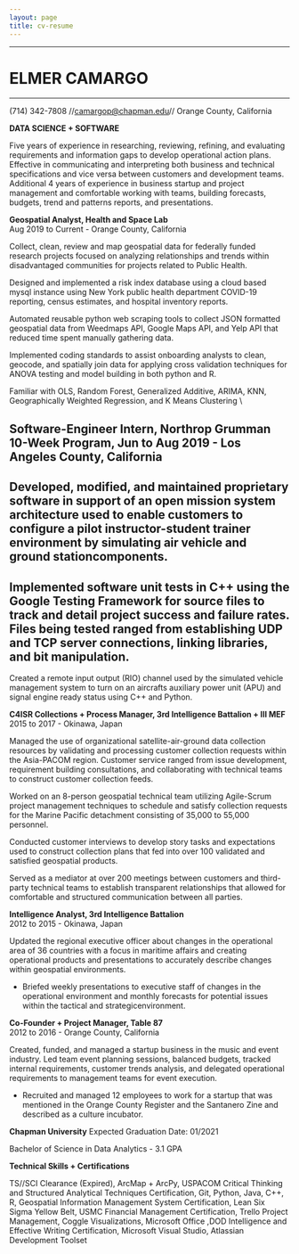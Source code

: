```yaml
---
layout: page
title: cv-resume
---
```


---
# ELMER CAMARGO
---

(714) 342-7808 //[camargop@chapman.edu](mailto:camargop@chapman.edu)// Orange County, California

**DATA SCIENCE + SOFTWARE**

Five years of experience in researching, reviewing, refining, and evaluating requirements and information gaps to develop operational action plans. Effective in communicating and interpreting both business and technical specifications and vice versa between customers and development teams. Additional 4 years of experience in business startup and project management and comfortable working with teams, building forecasts, budgets, trend and patterns reports, and presentations.

**Geospatial Analyst, Health and Space Lab**        
Aug 2019 to Current - Orange County, California

Collect, clean, review and map geospatial data for federally funded research projects focused on analyzing relationships and trends within disadvantaged communities for projects related to Public Health.

Designed and implemented a risk index database using a cloud based mysql instance using New York public health department COVID-19 reporting, census estimates, and hospital inventory reports.

Automated reusable python web scraping tools to collect JSON formatted geospatial data from Weedmaps API, Google Maps API, and Yelp API that reduced time spent manually gathering data.

Implemented coding standards to assist onboarding analysts to clean, geocode, and spatially join data for applying cross validation techniques for ANOVA testing and model building in both python and R.

Familiar with OLS, Random Forest, Generalized Additive, ARIMA, KNN, Geographically Weighted Regression, and K Means Clustering  \

**Software-Engineer Intern, Northrop Grumman**  \
10-Week Program, Jun to Aug 2019 - Los Angeles County, California
- 
Developed, modified, and maintained proprietary software in support of an open mission system architecture used to enable customers to configure a pilot instructor-student trainer environment by simulating air vehicle and ground stationcomponents.
- 
Implemented software unit tests in C++ using the Google Testing Framework for source files to track and detail project success and failure rates. Files being tested ranged from establishing UDP and TCP server connections, linking libraries, and bit manipulation.
- 
Created a remote input output (RIO) channel used by the simulated vehicle management system to turn on an aircrafts auxiliary power unit (APU) and signal engine ready status using C++ and Python.

**C4ISR Collections + Process Manager, 3rd Intelligence Battalion + III MEF**  \
2015 to 2017 - Okinawa, Japan

Managed the use of organizational satellite-air-ground data collection resources by validating and processing customer collection requests within the Asia-PACOM region. Customer service ranged from issue development, requirement building consultations, and collaborating with technical teams to construct customer collection feeds.

Worked on an 8-person geospatial technical team utilizing Agile-Scrum project management techniques to schedule and satisfy collection requests for the Marine Pacific detachment consisting of 35,000 to 55,000 personnel.

Conducted customer interviews to develop story tasks and expectations used to construct collection plans that fed into over 100 validated and satisfied geospatial products.

Served as a mediator at over 200 meetings between customers and third-party technical teams to establish transparent relationships that allowed for comfortable and structured communication between all parties.


**Intelligence Analyst, 3rd Intelligence Battalion**  \
2012 to 2015 - Okinawa, Japan

Updated the regional executive officer about changes in the operational area of 36 countries with a focus in maritime affairs and creating operational products and presentations to accurately describe changes within geospatial environments.

- Briefed weekly presentations to executive staff of changes in the operational environment and monthly forecasts for potential issues within the tactical and strategicenvironment.

**Co-Founder + Project Manager, Table 87**  \
2012 to 2016 - Orange County, California

Created, funded, and managed a startup business in the music and event industry. Led team event planning sessions, balanced budgets, tracked internal requirements, customer trends analysis, and delegated operational requirements to management teams for event execution.

- Recruited and managed 12 employees to work for a startup that was mentioned in the Orange County Register and the Santanero Zine and described as a culture incubator.

**Chapman University**
Expected Graduation Date: 01/2021

Bachelor of Science in Data Analytics - 3.1 GPA

**Technical Skills + Certifications**

TS//SCI Clearance (Expired), ArcMap + ArcPy, USPACOM Critical Thinking and Structured Analytical Techniques Certification, Git, Python, Java, C++, R, Geospatial Information Management System Certification, Lean Six Sigma Yellow Belt, USMC Financial Management Certification, Trello Project Management, Coggle Visualizations, Microsoft Office ,DOD Intelligence and Effective Writing Certification, Microsoft Visual Studio, Atlassian Development Toolset